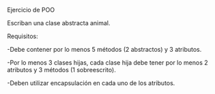 Ejercicio de POO

Escriban una clase abstracta animal.

Requisitos:


-Debe contener por lo menos 5 métodos (2 abstractos) y 3 atributos.


-Por lo menos 3 clases hijas, cada clase hija debe tener por lo menos 2 atributos y 3 métodos (1 sobreescrito).


-Deben utilizar encapsulación en cada uno de los atributos.
